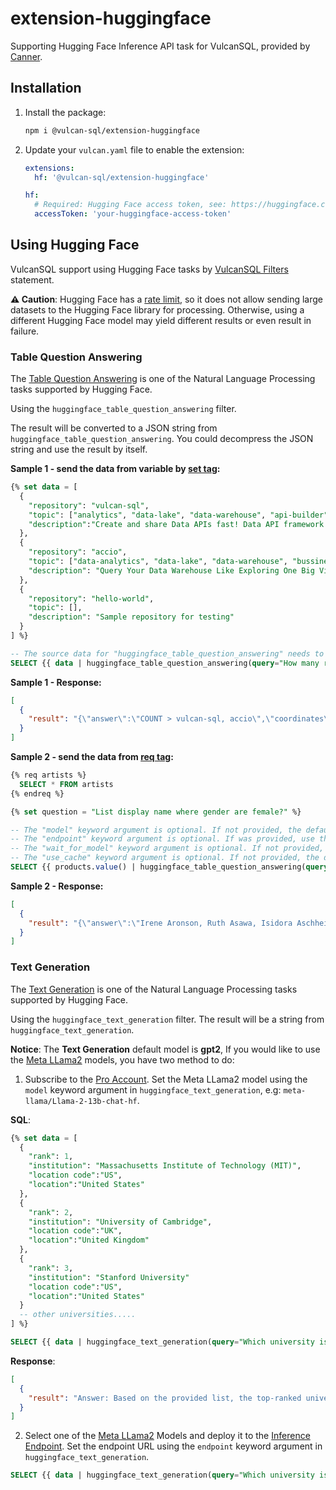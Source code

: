 # extension-huggingface

Supporting Hugging Face Inference API task for VulcanSQL, provided by [Canner](https://canner.io/).

## Installation

1. Install the package:

   ```bash
   npm i @vulcan-sql/extension-huggingface
   ```

2. Update your `vulcan.yaml` file to enable the extension:

   ```yaml
   extensions:
     hf: '@vulcan-sql/extension-huggingface'

   hf:
     # Required: Hugging Face access token, see: https://huggingface.co/docs/hub/security-tokens
     accessToken: 'your-huggingface-access-token'
   ```

## Using Hugging Face

VulcanSQL support using Hugging Face tasks by [VulcanSQL Filters](https://vulcansql.com/docs/develop/advanced#filters) statement.

**⚠️ Caution**: Hugging Face has a [rate limit](https://huggingface.co/docs/api-inference/faq#rate-limits), so it does not allow sending large datasets to the Hugging Face library for processing. Otherwise, using a different Hugging Face model may yield different results or even result in failure.


### Table Question Answering

The [Table Question Answering](https://huggingface.co/docs/api-inference/detailed_parameters#table-question-answering-task) is one of the Natural Language Processing tasks supported by Hugging Face.

Using the `huggingface_table_question_answering` filter.

The result will be converted to a JSON string from `huggingface_table_question_answering`. You could decompress the JSON string and use the result by itself.

**Sample 1 - send the data from variable by [set tag](https://vulcansql.com/docs/develop/advance#set-variables):**

```sql
{% set data = [
  {
    "repository": "vulcan-sql",
    "topic": ["analytics", "data-lake", "data-warehouse", "api-builder"],
    "description":"Create and share Data APIs fast! Data API framework for DuckDB, ClickHouse, Snowflake, BigQuery, PostgreSQL"
  },
  {
    "repository": "accio",
    "topic": ["data-analytics", "data-lake", "data-warehouse", "bussiness-intelligence"],
    "description": "Query Your Data Warehouse Like Exploring One Big View."
  },
  {
    "repository": "hello-world",
    "topic": [],
    "description": "Sample repository for testing"
  }
] %}

-- The source data for "huggingface_table_question_answering" needs to be an array of objects.
SELECT {{ data | huggingface_table_question_answering(query="How many repositories related to data-lake topic?") }} as result
```

**Sample 1 - Response:**

```json
[
  {
    "result": "{\"answer\":\"COUNT > vulcan-sql, accio\",\"coordinates\":[[0,0],[1,0]],\"cells\":[\"vulcan-sql\",\"accio\"],\"aggregator\":\"COUNT\"}"
  }
]
```

**Sample 2 - send the data from [req tag](https://vulcansql.com/docs/develop/predefined-queries):**

```sql
{% req artists %}
  SELECT * FROM artists
{% endreq %}

{% set question = "List display name where gender are female?" %}

-- The "model" keyword argument is optional. If not provided, the default value is 'google/tapas-base-finetuned-wtq'.
-- The "endpoint" keyword argument is optional. If was provided, use the endpoint instead of the huggingface official URL with provided model if you also gave.
-- The "wait_for_model" keyword argument is optional. If not provided, the default value is false.
-- The "use_cache" keyword argument is optional. If not provided, the default value is true.
SELECT {{ products.value() | huggingface_table_question_answering(query=question, model="microsoft/tapex-base-finetuned-wtq", wait_for_model=true, use_cache=true) }}
```

**Sample 2 - Response:**

```json
[
  {
    "result": "{\"answer\":\"Irene Aronson, Ruth Asawa, Isidora Aschheim, Geneviève Asse, Dana Atchley, Aino Aalto, Berenice Abbott\",\"coordinates\":[[8,1],[16,1],[17,1],[23,1],[25,1],[29,1],[35,1]],\"cells\":[\"Irene Aronson\",\"Ruth Asawa\",\"Isidora Aschheim\",\"Geneviève Asse\",\"Dana Atchley\",\"Aino Aalto\",\"Berenice Abbott\"],\"aggregator\":\"NONE\"}"
  }
]
```

### Text Generation

The [Text Generation](https://huggingface.co/docs/api-inference/detailed_parameters#text-generation-task) is one of the Natural Language Processing tasks supported by Hugging Face.

Using the `huggingface_text_generation` filter. The result will be a string from `huggingface_text_generation`.

**Notice**: The **Text Generation** default model is **gpt2**, If you would like to use the [Meta LLama2](https://huggingface.co/meta-llama) models, you have two method to do:

1. Subscribe to the [Pro Account](https://huggingface.co/pricing#pro). Set the Meta LLama2 model using the `model` keyword argument in `huggingface_text_generation`, e.g: `meta-llama/Llama-2-13b-chat-hf`.

**SQL**:

```sql
{% set data = [
  {
    "rank": 1,
    "institution": "Massachusetts Institute of Technology (MIT)",
    "location code":"US",
    "location":"United States"
  },
  {
    "rank": 2,
    "institution": "University of Cambridge",
    "location code":"UK",
    "location":"United Kingdom"
  },
  {
    "rank": 3,
    "institution": "Stanford University"
    "location code":"US",
    "location":"United States"
  }
  -- other universities.....
] %}

SELECT {{ data | huggingface_text_generation(query="Which university is the top-ranked university?", model="meta-llama/Llama-2-13b-chat-hf") }} as result
```

**Response**:

```json
[
  {
    "result": "Answer: Based on the provided list, the top-ranked university is Massachusetts Institute of Technology (MIT) with a rank of 1."
  }
]
```

2. Select one of the [Meta LLama2](https://huggingface.co/meta-llama) Models and deploy it to the [Inference Endpoint](https://huggingface.co/inference-endpoints). Set the endpoint URL using the `endpoint` keyword argument in `huggingface_text_generation`.

```sql
SELECT {{ data | huggingface_text_generation(query="Which university is the top-ranked university?", endpoint='xxx.yyy.zzz.huggingface.cloud') }} as result
```



